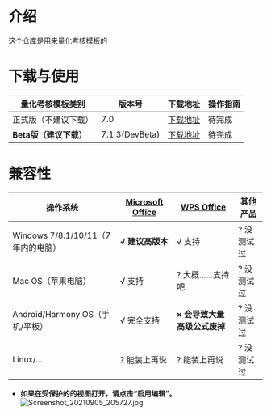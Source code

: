 # 介绍
这个仓库是用来量化考核模板的

# 下载与使用
| 量化考核模板类别 | 版本号         | 下载地址                                                                                                                                             | 操作指南 |
|----------|-------------|--------------------------------------------------------------------------------------------------------------------------------------------------|---------|
| 正式版（不建议下载）      | 7.0       | [下载地址](https://)                                                                                   | 待完成     |
|  **Beta版（建议下载）**       | 7.1.3(DevBeta)       | [下载地址](https://laobanzhang-my.sharepoint.com/:f:/g/personal/zmh_laobanzhang_onmicrosoft_com/EnaQmX1ChYpOiGNIQY-HeR8Bxg5W7ouSKy6JLmPYNBtD3g?e=xFoSHT)                                                                                   | 待完成     |

# 兼容性
| 操作系统                              | [Microsoft Office](https://office.com)        | [WPS Office](https://www.wps.cn)                          | 其他产品 |
|-----------------------------------|-------------------------|-------------------------------------|------------|
| Windows 7/8.1/10/11（7年内的电脑） |  **√ 建议高版本**   | √ 支持                                | ? 没测试过     |
| Mac OS（苹果电脑）                      | √ 支持                    | ? 大概……支持吧                           | ? 没测试过     |
| Android/Harmony OS（手机/平板）         | √ 完全支持                  |  **× 会导致大量高级公式废掉**  | ? 没测试过     |
| Linux/…                           | ? 能装上再说                 | ? 能装上再说                             | ? 没测试过     |


- **如果在受保护的的视图打开，请点击“启用编辑”。** 
![](https://images.gitee.com/uploads/images/2021/0905/205810_1c5292e9_9090532.jpeg "Screenshot_20210905_205727.jpg")